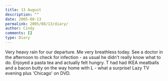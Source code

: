 ```yaml
---
title: 13 August
description: ""
date: 2005-08-13
permalink: 2005/08/13/diary/
author: Cindy
comments: []
type: Diary
---
```


Very heavy rain for our departure. Me very breathless today. See a doctor in the afternoon to check for infection - as usual he didn't really know what to do. Enjoyed a pasta tea and actually felt hungry. T had had IKEA meatballs and a bacon butty on the way home with L - what a surprise! Lazy TV evening plus 'Chicago' on DVD.
